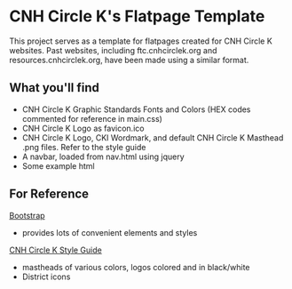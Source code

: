 # CNH Circle K's Flatpage Template
This project serves as a template for flatpages created for CNH Circle K websites. Past websites, including ftc.cnhcirclek.org and resources.cnhcirclek.org, have been made using a similar format. 

## What you'll find
* CNH Circle K Graphic Standards Fonts and Colors (HEX codes commented for reference in main.css)
* CNH Circle K Logo as favicon.ico
* CNH Circle K Logo, CKI Wordmark, and default CNH Circle K Masthead .png files. Refer to the style guide
* A navbar, loaded from nav.html using jquery
* Some example html

## For Reference
[Bootstrap](https://getbootstrap.com/)
* provides lots of convenient elements and styles

[CNH Circle K Style Guide](https://company-70313.frontify.com/d/zDV4IaLwZ1nC/cnh-circle-k-style-guide)
* mastheads of various colors, logos colored and in black/white
* District icons

